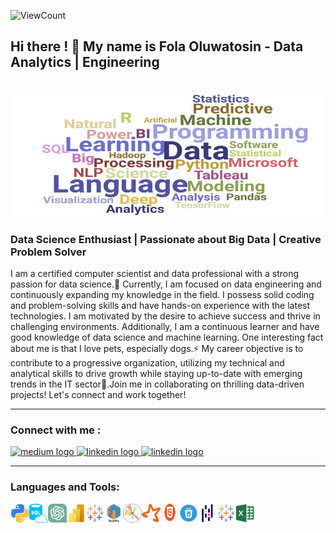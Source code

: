 <!--**SadeTosin/SadeTosin** is a ✨ _special_ ✨ repository because its `README.md` (this file) appears on your GitHub profile.-->
![ViewCount](https://views.whatilearened.today/views/github/SadeTosin/README.md.svg?cache=remove)
<h2 align="left">Hi there ! 👋 My name is Fola Oluwatosin - Data Analytics | Engineering </h2> 
<br clear="both">
<img align="centre" width="650" height="200" src="files/data-scientist.jpeg"  />
<h3 align="left">Data Science Enthusiast  |  Passionate about Big Data  |  Creative Problem Solver </h3> 
I am a certified computer scientist and data professional with a strong passion for data science.🔭  Currently, I am focused on data engineering and continuously expanding my knowledge in the field. I possess solid coding and problem-solving skills and have hands-on experience with the latest technologies. I am motivated by the desire to achieve success and thrive in challenging environments. Additionally, I am a continuous learner and have good knowledge of data science and machine learning. One interesting fact about me is that I love pets, especially dogs.⚡ My career objective is to contribute to a progressive organization, utilizing my technical and analytical skills to drive growth while staying up-to-date with emerging trends in the IT sector🌟.Join me in collaborating on thrilling data-driven projects! Let's connect and work together!
<br clear="both">
 <hr>
 <h3>Connect with me :</h3>
<div align="left">
  <!--<a href="https://www.linkedin.com/in/fola-oluwatosin-05b73023a/" target="_blank">
    <img src="https://img.shields.io/static/v1?message=LinkedIn&logo=linkedin&label=&color=0077B5&logoColor=white&labelColor=&style=for-the-badge" height="35" alt="linkedin logo"  />
  </a>-->
  <a href="https://medium.com/@folaoluwatosin" target="_blank">
    <img src="https://img.shields.io/badge/Medium-12100E?style=for-the-badge&logo=medium&logoColor=white)" height="35" alt="medium logo"  />
   <a href="https://public.tableau.com/app/profile/folasade.oluwatosin" target="_blank">
    <img src="https://img.shields.io/badge/Tableau-E97627?style=for-the-badge&logo=Tableau&logoColor=white" height="35" alt="linkedin logo"  />
  </a>
    <a href="https://twitter.com/tech_with_fola)" target="_blank">
    <img src="https://img.shields.io/badge/Twitter-1DA1F2?style=for-the-badge&logo=twitter&logoColor=white" height="35" alt="linkedin logo"  />
  </a>
     <!--<a href="https://www.instagram.com/tech_with_fola/" target="_blank">
     <img src="https://img.shields.io/static/v1?message=Instagram&logo=instagram&label=&color=E4405F&logoColor=white&labelColor=&style=for-the-badge" height="35"  alt="instagram logo"  /> -->
  </a>
  </a>
</div>
<hr>
 
### Languages and Tools:

<img align="left" alt="python" width="30px" height="30px" src="assets/python .png" />
<img align="left" alt="sql" width="30px" height="30px" src="assets/SQL.png" />
<img align="left" alt="ChatGPT" width="30px" height="30px" src="assets/ChatGPT.png" />
<img align="left" alt="PowerBI" width="30px" height="30px" src="assets/PowerBI .png" />
<img align="left" alt="tableau" width="30px" height="30px" src="assets/tableau .png" />
<img align="left" alt="numpy" width="30px" height="30px" src="assets/numpy .png" />
<img align="left" alt="matplotlib" width="30px" height="30px" src="assets/matplotlib.png" />
<img align="left" alt="PySpark" width="30px" height="30px" src="assets/py_spark.png" />
<img align="left" alt="html" width="30px" height="28px" src="assets/html.jpg" />
<img align="left" alt="css" width="30px" height="30px" src="assets/css.png" />
<img align="left" alt="pandas" width="30px" height="30px" src="assets/pandas .png" />
<img align="left" alt="tableau" width="30px" height="30px" src="assets/tableau .png" />
<img align="left" alt="Excel" width="30px" height="30px" src="assets/excel .png" />

<br>
<br>



 
